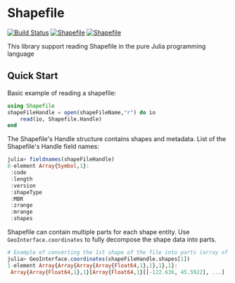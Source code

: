 # Shapefile  

[![Build Status](https://travis-ci.org/JuliaGeo/Shapefile.jl.svg)](https://travis-ci.org/JuliaGeo/Shapefile.jl)
[![Shapefile](http://pkg.julialang.org/badges/Shapefile_0.5.svg)](http://pkg.julialang.org/detail/Shapefile)
[![Shapefile](http://pkg.julialang.org/badges/Shapefile_0.6.svg)](http://pkg.julialang.org/detail/Shapefile)

This library support reading Shapefile in the pure Julia programming language
## Quick Start
Basic example of reading a shapefile:
```Julia
using Shapefile
shapeFileHandle = open(shapeFileName,"r") do io
    read(io, Shapefile.Handle)
end
```

The Shapefile's Handle structure contains shapes and metadata. List of the Shapefile's Handle field names:

```Julia
julia> fieldnames(shapeFileHandle)
8-element Array{Symbol,1}:
 :code
 :length
 :version
 :shapeType
 :MBR
 :zrange
 :mrange
 :shapes
```

Shapefile can contain multiple parts for each shape entity. Use `GeoInterface.coordinates` to fully decompose the shape data into parts.

```Julia
# Example of converting the 1st shape of the file into parts (array of coordinates)
julia> GeoInterface.coordinates(shapeFileHandle.shapes[1])
1-element Array{Array{Array{Array{Float64,1},1},1},1}:
 Array{Array{Float64,1},1}[Array{Float64,1}[[-122.636, 45.5922], ...]
```


